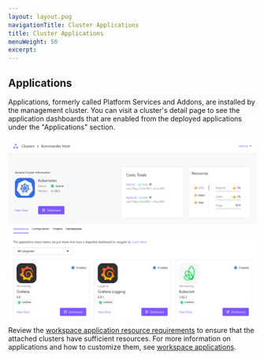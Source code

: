 ```yaml
---
layout: layout.pug
navigationTitle: Cluster Applications
title: Cluster Applications
menuWeight: 50
excerpt:
---
```


## Applications

Applications, formerly called Platform Services and Addons, are installed by the management cluster. You can visit a cluster's detail page to see the application dashboards that are enabled from the deployed applications under the "Applications" section.

![Cluster Detail Page](../../img/cluster-detail-page.png)

Review the [workspace application resource requirements][application_req] to ensure that the attached clusters have sufficient resources. For more information on applications and how to customize them, see [workspace applications][workspace_applications].

[workspace_applications]: ../../workspaces/workspace-platform-services/
[application_req]: ../../workspaces/workspace-platform-services/platform-service-requirements/
